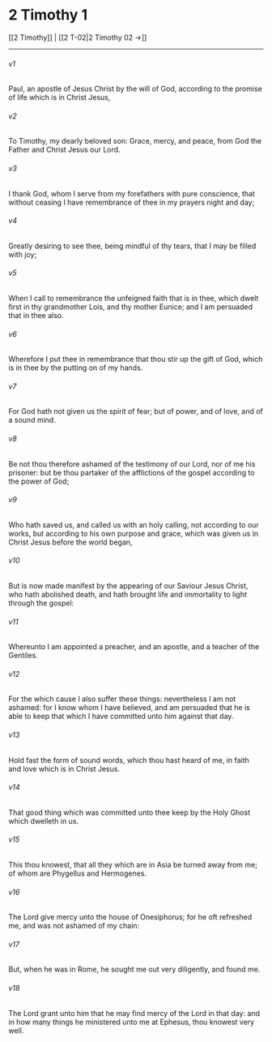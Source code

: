 # 2 Timothy 1

[[2 Timothy]] | [[2 T-02|2 Timothy 02 →]]
***

###### v1
Paul, an apostle of Jesus Christ by the will of God, according to the promise of life which is in Christ Jesus,
###### v2
To Timothy, my dearly beloved son: Grace, mercy, and peace, from God the Father and Christ Jesus our Lord.
###### v3
I thank God, whom I serve from my forefathers with pure conscience, that without ceasing I have remembrance of thee in my prayers night and day;
###### v4
Greatly desiring to see thee, being mindful of thy tears, that I may be filled with joy;
###### v5
When I call to remembrance the unfeigned faith that is in thee, which dwelt first in thy grandmother Lois, and thy mother Eunice; and I am persuaded that in thee also.
###### v6
Wherefore I put thee in remembrance that thou stir up the gift of God, which is in thee by the putting on of my hands.
###### v7
For God hath not given us the spirit of fear; but of power, and of love, and of a sound mind.
###### v8
Be not thou therefore ashamed of the testimony of our Lord, nor of me his prisoner: but be thou partaker of the afflictions of the gospel according to the power of God;
###### v9
Who hath saved us, and called us with an holy calling, not according to our works, but according to his own purpose and grace, which was given us in Christ Jesus before the world began,
###### v10
But is now made manifest by the appearing of our Saviour Jesus Christ, who hath abolished death, and hath brought life and immortality to light through the gospel:
###### v11
Whereunto I am appointed a preacher, and an apostle, and a teacher of the Gentiles.
###### v12
For the which cause I also suffer these things: nevertheless I am not ashamed: for I know whom I have believed, and am persuaded that he is able to keep that which I have committed unto him against that day.
###### v13
Hold fast the form of sound words, which thou hast heard of me, in faith and love which is in Christ Jesus.
###### v14
That good thing which was committed unto thee keep by the Holy Ghost which dwelleth in us.
###### v15
This thou knowest, that all they which are in Asia be turned away from me; of whom are Phygellus and Hermogenes.
###### v16
The Lord give mercy unto the house of Onesiphorus; for he oft refreshed me, and was not ashamed of my chain:
###### v17
But, when he was in Rome, he sought me out very diligently, and found me. 
###### v18
The Lord grant unto him that he may find mercy of the Lord in that day: and in how many things he ministered unto me at Ephesus, thou knowest very well. 
